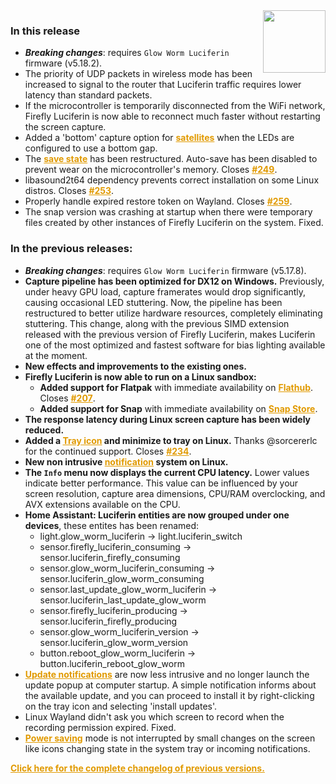 <style>
.footer {
  display: none;
}
.px-3 {
  padding-right: 30px !important;
  padding-left: 10px !important;
}
.my-5 {
  margin-top: 10px !important;
  margin-bottom: 10px !important;
}
strong {
  font-weight: bold;
}
a {
  font-weight: bold;
  color: #E19A00FF;
}
</style>
<img align="right" width="100" height="100" src="https://raw.githubusercontent.com/sblantipodi/firefly_luciferin/master/data/img/luciferin_logo.png">

### In this release

- ***Breaking changes***: requires `Glow Worm Luciferin` firmware (v5.18.2).
- The priority of UDP packets in wireless mode has been increased to signal to the router that Luciferin traffic
  requires lower latency than standard packets.
- If the microcontroller is temporarily disconnected from the WiFi network, Firefly Luciferin is now able to reconnect
  much faster without restarting the screen capture.
- Added a 'bottom' capture option
  for [satellites](https://github.com/sblantipodi/firefly_luciferin/wiki/Surround-lighting-with-satellites) when the
  LEDs are configured to use a bottom gap.
- The [save state](https://github.com/sblantipodi/firefly_luciferin/wiki/Remote-Access#luciferin-web-interface) has been
  restructured. Auto-save has been disabled to prevent wear on the microcontroller's memory. Closes [#249](https://github.com/sblantipodi/firefly_luciferin/issues/249).
- libasound2t64 dependency prevents correct installation on some Linux distros. Closes [#253](https://github.com/sblantipodi/firefly_luciferin/issues/253).
- Properly handle expired restore token on Wayland. Closes [#259](https://github.com/sblantipodi/firefly_luciferin/issues/259).
- The snap version was crashing at startup when there were temporary files created by other instances of Firefly Luciferin on the system. Fixed.

### In the previous releases:

- ***Breaking changes***: requires `Glow Worm Luciferin` firmware (v5.17.8).
- **Capture pipeline has been optimized for DX12 on Windows.** Previously, under heavy GPU load, capture framerates would drop significantly, causing occasional LED stuttering. Now, the pipeline has been restructured to better utilize hardware resources, completely eliminating stuttering. This change, along with the previous SIMD extension released with the previous version of Firefly Luciferin, makes Luciferin one of the most optimized and fastest software for bias lighting available at the moment.
- **New effects and improvements to the existing ones.**
- **Firefly Luciferin is now able to run on a Linux sandbox:**
  - **Added support for Flatpak** with immediate availability on **[Flathub](https://flathub.org/apps/org.dpsoftware.FireflyLuciferin)**. Closes [#207](https://github.com/sblantipodi/firefly_luciferin/issues/207).
  - **Added support for Snap** with immediate availability on **[Snap Store](https://snapcraft.io/fireflyluciferin)**.
- **The response latency during Linux screen capture has been widely reduced.**
- **Added a [Tray icon](https://github.com/sblantipodi/firefly_luciferin/wiki/Linux-support#luciferin-supports-wayland) and minimize to tray on Linux.** Thanks @sorcererlc for the continued support. Closes [#234](https://github.com/sblantipodi/firefly_luciferin/issues/234).
- **New non intrusive [notification](https://github.com/sblantipodi/firefly_luciferin/wiki/Linux-support#luciferin-supports-wayland) system on Linux.**
- **The `Info` menu now displays the current CPU latency.** Lower values indicate better performance. This value can be
  influenced by your screen resolution, capture area dimensions, CPU/RAM overclocking, and AVX extensions available on
  the CPU.
- **Home Assistant: Luciferin entities are now grouped under one devices**, these entites has been renamed:
  - light.glow_worm_luciferin -> light.luciferin_switch
  - sensor.firefly_luciferin_consuming -> sensor.luciferin_firefly_consuming
  - sensor.glow_worm_luciferin_consuming -> sensor.luciferin_glow_worm_consuming
  - sensor.last_update_glow_worm_luciferin -> sensor.luciferin_last_update_glow_worm
  - sensor.firefly_luciferin_producing -> sensor.luciferin_firefly_producing
  - sensor.glow_worm_luciferin_version -> sensor.luciferin_glow_worm_version
  - button.reboot_glow_worm_luciferin -> button.luciferin_reboot_glow_worm
- [Update notifications](https://github.com/sblantipodi/firefly_luciferin/wiki/Luciferin-update-management) are now less intrusive and no longer launch the update popup at computer startup. A simple notification informs about the available update, and you can proceed to install it by right-clicking on the tray icon and selecting 'install updates'.
- Linux Wayland didn't ask you which screen to record when the recording permission expired. Fixed.
- [Power saving](https://github.com/sblantipodi/firefly_luciferin/wiki/Power-saving-features) mode is not interrupted by small changes on the screen like icons changing state in the system tray or incoming notifications.

[Click here for the complete changelog of previous versions.](https://github.com/sblantipodi/firefly_luciferin/releases)
